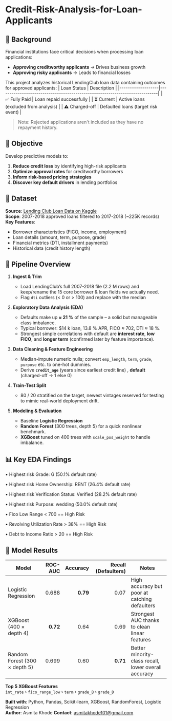 # Credit-Risk-Analysis-for-Loan-Applicants
## 📍 Background
Financial institutions face critical decisions when processing loan applications:
- **Approving creditworthy applicants** → Drives business growth  
- **Approving risky applicants** → Leads to financial losses  

This project analyzes historical LendingClub loan data containing outcomes for approved applicants:
| Loan Status       | Description                                                                 |
|-------------------|-----------------------------------------------------------------------------|
| ✅ Fully Paid     | Loan repaid successfully                                                   |
| ⏳ Current        | Active loans (excluded from analysis)                                       |
| ⚠️ Charged-off   | Defaulted loans (target risk event)                                        |

> Note: Rejected applications aren't included as they have no repayment history.

## 🎯 Objective
Develop predictive models to:
1. **Reduce credit loss** by identifying high-risk applicants  
2. **Optimize approval rates** for creditworthy borrowers  
3. **Inform risk-based pricing strategies**  
4. **Discover key default drivers** in lending portfolios  

## 📂 Dataset
**Source**: [Lending Club Loan Data on Kaggle](https://www.kaggle.com/wordsforthewise/lending-club)  
**Scope**: 2007-2018 approved loans filtered to 2017-2018 (~225K records)  
**Key Features**:
- Borrower characteristics (FICO, income, employment)  
- Loan details (amount, term, purpose, grade)  
- Financial metrics (DTI, installment payments)  
- Historical data (credit history length)

## 🔄 Pipeline Overview

1. **Ingest & Trim**  
   * Load LendingClub’s full 2007-2018 file (2.2 M rows) and keep/rename the 15 core borrower & loan fields we actually need.  
   * Flag `dti` outliers (< 0 or > 100) and replace with the median

2. **Exploratory Data Analysis (EDA)**  
   * Defaults make up **≈ 21 %** of the sample – a solid but manageable class imbalance.  
   * Typical borrower: \$14 k loan, 13.8 % APR, FICO ≈ 702, DTI ≈ 18 %.  
   * Strongest simple correlations with default are **interest rate**, **low FICO**, and **longer term** (confirmed later by feature importance).

3. **Data Cleaning & Feature Engineering**  
   * Median-impute numeric nulls; convert `emp_length`, `term`, `grade`, `purpose` etc. to one-hot dummies.  
   * Derive **`credit_age`** (years since earliest credit line) , **default** (charged-off -> 1 else 0) 

4. **Train-Test Split**  
   * 80 / 20 stratified on the target, newest vintages reserved for testing to mimic real-world deployment drift.

5. **Modeling & Evaluation**  
   * Baseline **Logistic Regression** 
   * **Random Forest** (300 trees, depth 5) for a quick nonlinear benchmark.  
   * **XGBoost** tuned on 400 trees with `scale_pos_weight` to handle imbalance.
  
## 📊 Key EDA Findings
• Highest risk Grade: G (50.1% default rate)

• Highest risk Home Ownership: RENT (26.4% default rate)

• Highest risk Verification Status: Verified (28.2% default rate)

• Highest risk Purpose: wedding (50.0% default rate)

• Fico Low Range < 700 == High Risk

• Revolving Utilization Rate > 38% == High Risk

• Debt to Income Ratio > 20 == High Risk

  
 ## 🏁 Model Results

| Model | ROC-AUC | Accuracy | Recall (Defaulters) | Notes |
|-------|--------:|---------:|--------------------:|-------|
| Logistic Regression | 0.688 | **0.79** |0.07 | High accuracy but poor at catching defaulters |
| XGBoost (400 × depth 4) | **0.72** | 0.64 | 0.69 | Strongest AUC thanks to clean linear features |
| Random Forest (300 × depth 5) | 0.699 | 0.60 | **0.71** |  Better minority-class recall, lower overall accuracy |

**Top 5 XGBoost Features**  
`int_rate` › `fico_range_low` › `term` › `grade_B` › `grade_D`  






**Built with**: Python, Pandas, Scikit-learn, XGBoost, RandomForest, Logistic Regression  
**Author**: Asmita Khode 
**Contact**: asmitakhode101@gmail.com 


